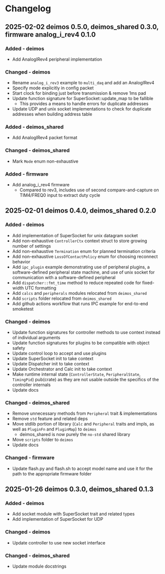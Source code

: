 # Changelog

## 2025-02-02 deimos 0.5.0, deimos_shared 0.3.0, firmware analog_i_rev4 0.1.0

### Added - deimos

* Add AnalogIRev4 peripheral implementation

### Changed - deimos

* Rename `analog_i_rev3` example to `multi_daq` and add an AnalogIRev4
* Specify mode explicitly in config packet
* Start clock for binding just before transmission & remove 1ms pad
* Update function signature for SuperSocket::update_map to be fallible
    * This provides a means to handle errors for duplicate addresses
* Update UDP and unix socket implementations to check for duplicate addresses when building address table

### Added - deimos_shared

* Add AnalogIRev4 packet format

### Changed - deimos_shared

* Mark `Mode` enum non-exhaustive

### Added - firmware

* Add analog_i_rev4 firmware
    * Compared to rev3, includes use of second compare-and-capture on TIM4/FREQ0 input to extract duty cycle

## 2025-02-01 deimos 0.4.0, deimos_shared 0.2.0

### Added - deimos

* Add implementation of SuperSocket for unix datagram socket
* Add non-exhaustive `ControllerCtx` context struct to store growing number of settings
* Add non-exhaustive `Termination` enum for planned termination criteria
* Add non-exhaustive `LossOfContactPolicy` enum for choosing reconnect behavior
* Add `ipc_plugin` example demonstrating use of peripheral plugins, a software-defined peripheral state machine, and use of unix socket for communication with a software-defined peripheral
* Add `dispatcher::fmt_time` method to reduce repeated code for fixed-width UTC formatting
* Add `calcs` and `peripherals` modules relocated from `deimos_shared`
* Add `scripts` folder relocated from `deimos_shared`
* Add github actions workflow that runs IPC example for end-to-end smoketest

### Changed - deimos

* Update function signatures for controller methods to use context instead of individual arguments
* Update function signatures for plugins to be compatible with object safety
* Update control loop to accept and use plugins
* Update SuperSocket init to take context
* Update Dispatcher init to take context
* Update Orchestrator and Calc init to take context
* Make runtime internal state (`ControllerState`, `PeripheralState`, `TimingPid`) pub(crate) as they are not usable outside the specifics of the controller internals
* Update docs

### Changed - deimos_shared

* Remove unnecessary methods from `Peripheral` trait & implementations
* Remove `std` feature and related deps
* Move stdlib portion of library (`Calc` and `Peripheral` traits and impls, as well as `PluginFn` and `PluginMap`) to `deimos`
    * deimos_shared is now purely the `no-std` shared library
* Move `scripts` folder to `deimos`
* Update docs

### Changed - firmware

* Update flash.py and flash.sh to accept model name and use it for the path to the appropriate firmware folder

## 2025-01-26 deimos 0.3.0, deimos_shared 0.1.3

### Added - deimos

* Add socket module with SuperSocket trait and related types
* Add implementation of SuperSocket for UDP

### Changed - deimos

* Update controller to use new socket interface

### Changed - deimos_shared

* Update module docstrings
